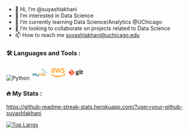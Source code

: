 - 👋 Hi, I’m @suyashlakhani
- 👀 I’m interested in Data Science
- 🌱 I’m currently learning Data Science/Analytics @UChicago
- 💞️ I’m looking to collaborate on projects related to Data Science
- 📫 How to reach me suyashlakhani@uchicago.edu

### :hammer_and_wrench: Languages and Tools :

<div>
  <img src="https://github.com/devicons/devicon/blob/master/icons/java/python-original-wordmark.svg" title="Python" alt="Python" width="40" height="40"/>&nbsp;
  <img src="https://github.com/devicons/devicon/blob/master/icons/mysql/mysql-original-wordmark.svg" title="MySQL"  alt="MySQL" width="40" height="40"/>&nbsp;
  <img src="https://github.com/devicons/devicon/blob/master/icons/amazonwebservices/amazonwebservices-plain-wordmark.svg" title="AWS" alt="AWS" width="40" height="40"/>&nbsp;
  <img src="https://github.com/devicons/devicon/blob/master/icons/git/git-original-wordmark.svg" title="Git" **alt="Git" width="40" height="40"/>
</div>

### :fire: My Stats :

https://github-readme-streak-stats.herokuapp.com/?user=your-github-suyashlakhani


[![Top Langs](https://github-readme-stats.vercel.app/api/top-langs/?username=your-github-username)](https://github.com/anuraghazra/github-readme-stats)
